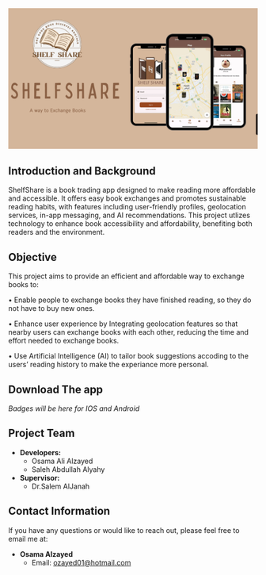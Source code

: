 <img src="shle_share/assets/images/ShelfShareReadme.png" alt="ShelfShare Image" />



## Introduction and Background

ShelfShare is a book trading app designed to make reading more affordable and accessible. It offers easy book exchanges and promotes sustainable reading habits, with features including user-friendly profiles, geolocation services, in-app messaging, and AI recommendations. This project utlizes technology to enhance book accessibility and affordability, benefiting both readers and the environment.

## Objective 

This project aims to provide an efficient and affordable way to exchange books to:

• Enable people to exchange books they have finished reading, so they do not have to buy new ones.

• Enhance user experience by Integrating geolocation features so that nearby users can exchange books with each other, reducing the time and effort needed to exchange books. 

• Use Artificial Intelligence (AI) to tailor book suggestions accoding to the users’ reading history to make the experiance more personal.


## Download The app 

*Badges will be here for IOS and Android*



## Project Team
- **Developers:**
  - Osama Ali Alzayed
  - Saleh Abdullah Alyahy
- **Supervisor:**
  - Dr.Salem AlJanah

## Contact Information
If you have any questions or would like to reach out, please feel free to email me at:

- **Osama Alzayed**
  - Email: ozayed01@hotmail.com
